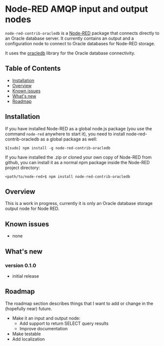 Node-RED AMQP input and output nodes
====================================


`node-red-contrib-oracledb` is a [Node-RED](http://nodered.org/docs/creating-nodes/packaging.html) package that connects directly to an Oracle database server. It currently contains an output and a configuration node to connect to Oracle databases for Node-RED storage.

It uses the [oracledb](https://www.npmjs.com/package/oracledb) library for the Oracle database connectivity.


## Table of Contents
- [Installation](#installation)
- [Overview](#overview)
- [Known issues](#knownissues)
- [What's new](#whatsnew)
- [Roadmap](#roadmap)


## Installation     <a name="installation"></a>

If you have installed Node-RED as a global node.js package (you use the command `node-red` anywhere to start it), you need to install
node-red-contrib-oracledb as a global package as well:

```
$[sudo] npm install -g node-red-contrib-oracledb
```

If you have installed the .zip or cloned your own copy of Node-RED from github, you can install it as a normal npm package inside the Node-RED project directory:

```
<path/to/node-red>$ npm install node-red-contrib-oracledb
```

## Overview     <a name="overview"></a>

This is a work in progress, currently it is only an Oracle database storage output node for Node RED.


## Known issues     <a name="knownissues"></a>

- none


## What's new     <a name="whatsnew"></a>

### version 0.1.0
- initial release


## Roadmap     <a name="roadmap"></a>

The roadmap section describes things that I want to add or change in the (hopefully near) future.

- Make it an input and output node:
  - Add support to return SELECT query results
  - Improve documentation
- Make testable
- Add localization
